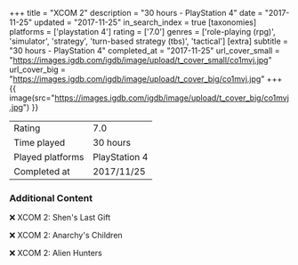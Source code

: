 +++
title = "XCOM 2"
description = "30 hours - PlayStation 4"
date = "2017-11-25"
updated = "2017-11-25"
in_search_index = true
[taxonomies]
platforms = ['playstation 4']
rating = ['7.0']
genres = ['role-playing (rpg)', 'simulator', 'strategy', 'turn-based strategy (tbs)', 'tactical']
[extra]
subtitle = "30 hours - PlayStation 4"
completed_at = "2017-11-25"
url_cover_small = "https://images.igdb.com/igdb/image/upload/t_cover_small/co1mvj.jpg"
url_cover_big = "https://images.igdb.com/igdb/image/upload/t_cover_big/co1mvj.jpg"
+++
{{ image(src="https://images.igdb.com/igdb/image/upload/t_cover_big/co1mvj.jpg") }}

|              |            |
| ------------ | ---------- |
| Rating       | 7.0 |
| Time played  | 30 hours |
| Played platforms    | PlayStation 4 |
| Completed at | 2017/11/25 |



### Additional Content


❌ XCOM 2: Shen's Last Gift

❌ XCOM 2: Anarchy's Children

❌ XCOM 2: Alien Hunters
